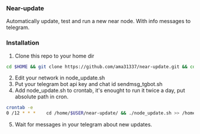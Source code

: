 ### Near-update
Automatically update, test and run a new near node.
With info messages to telegram.


### Installation
 1. Clone this repo to your home dir
```sh
cd $HOME && git clone https://github.com/ama31337/near-update.git && cd ./near-update && chmod +x ./*.sh
```
 2. Edit your network in node_update.sh
 3. Put your telegram bot api key and chat id sendmsg_tgbot.sh
 4. Add node_update.sh to crontab, it's enought to run it twice a day, put absolute path in cron.
```sh
crontab -e
0 /12 * * *    cd /home/$USER/near-update/ && ./node_update.sh >> /home/$USER/near-update/node_update.log
```
 5. Wait for messages in your telegram about new updates.

